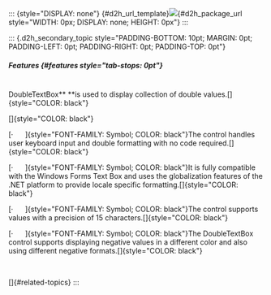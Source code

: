 ::: {style="DISPLAY: none"}
[](ms-xhelp:///?Id=d2h_url_template){#d2h_url_template}![](!package_url!){#d2h_package_url style="WIDTH: 0px; DISPLAY: none; HEIGHT: 0px"}
:::

::: {.d2h_secondary_topic style="PADDING-BOTTOM: 10pt; MARGIN: 0pt; PADDING-LEFT: 0pt; PADDING-RIGHT: 0pt; PADDING-TOP: 0pt"}
##### Features {#features style="tab-stops: 0pt"}

\
DoubleTextBox** **is used to display collection of double values.[]{style="COLOR: black"}

[]{style="COLOR: black"} 

[·      ]{style="FONT-FAMILY: Symbol; COLOR: black"}The control handles user keyboard input and double formatting with no code required.[]{style="COLOR: black"}

[·      ]{style="FONT-FAMILY: Symbol; COLOR: black"}It is fully compatible with the Windows Forms Text Box and uses the globalization features of the .NET platform to provide locale specific formatting.[]{style="COLOR: black"}

[·      ]{style="FONT-FAMILY: Symbol; COLOR: black"}The control supports values with a precision of 15 characters.[]{style="COLOR: black"}

[·      ]{style="FONT-FAMILY: Symbol; COLOR: black"}The DoubleTextBox control supports displaying negative values in a different color and also using different negative formats.[]{style="COLOR: black"}

 

[]{#related-topics}
:::
